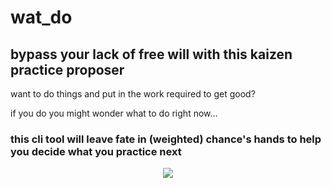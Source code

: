 # wat_do

## bypass your lack of free will with this kaizen practice proposer

want to do things and put in the work required to get good?

if you do you might wonder what to do right now...

### this cli tool will leave fate in (weighted) chance's hands to help you decide what you practice next

<p align="center">
  <img src="https://user-images.githubusercontent.com/24595131/134194704-67b72289-4960-434a-814f-4b97159866f0.png" />
</p>

